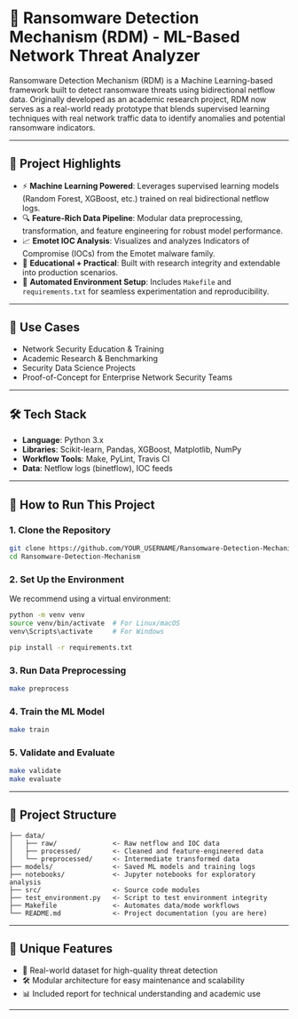 # 🔐 Ransomware Detection Mechanism (RDM) - ML-Based Network Threat Analyzer

Ransomware Detection Mechanism (RDM) is a Machine Learning-based framework built to detect ransomware threats using bidirectional netflow data. Originally developed as an academic research project, RDM now serves as a real-world ready prototype that blends supervised learning techniques with real network traffic data to identify anomalies and potential ransomware indicators.

---

## 🚀 Project Highlights

- ⚡ **Machine Learning Powered**: Leverages supervised learning models (Random Forest, XGBoost, etc.) trained on real bidirectional netflow logs.
- 🔍 **Feature-Rich Data Pipeline**: Modular data preprocessing, transformation, and feature engineering for robust model performance.
- 📈 **Emotet IOC Analysis**: Visualizes and analyzes Indicators of Compromise (IOCs) from the Emotet malware family.
- 🧠 **Educational + Practical**: Built with research integrity and extendable into production scenarios.
- 🧪 **Automated Environment Setup**: Includes `Makefile` and `requirements.txt` for seamless experimentation and reproducibility.

---

## 🧠 Use Cases

- Network Security Education & Training
- Academic Research & Benchmarking
- Security Data Science Projects
- Proof-of-Concept for Enterprise Network Security Teams

---

## 🛠️ Tech Stack

- **Language**: Python 3.x
- **Libraries**: Scikit-learn, Pandas, XGBoost, Matplotlib, NumPy
- **Workflow Tools**: Make, PyLint, Travis CI
- **Data**: Netflow logs (binetflow), IOC feeds

---

## 🧪 How to Run This Project

### 1. Clone the Repository

```bash
git clone https://github.com/YOUR_USERNAME/Ransomware-Detection-Mechanism.git
cd Ransomware-Detection-Mechanism
```

### 2. Set Up the Environment

We recommend using a virtual environment:

```bash
python -m venv venv
source venv/bin/activate  # For Linux/macOS
venv\Scripts\activate     # For Windows

pip install -r requirements.txt
```

### 3. Run Data Preprocessing

```bash
make preprocess
```

### 4. Train the ML Model

```bash
make train
```

### 5. Validate and Evaluate

```bash
make validate
make evaluate
```

---

## 📁 Project Structure

```
├── data/
│   ├── raw/              <- Raw netflow and IOC data
│   ├── processed/        <- Cleaned and feature-engineered data
│   └── preprocessed/     <- Intermediate transformed data
├── models/               <- Saved ML models and training logs
├── notebooks/            <- Jupyter notebooks for exploratory analysis
├── src/                  <- Source code modules
├── test_environment.py   <- Script to test environment integrity
├── Makefile              <- Automates data/mode workflows
└── README.md             <- Project documentation (you are here)
```

---

## 🧩 Unique Features

* 🎯 Real-world dataset for high-quality threat detection
* 🛠️ Modular architecture for easy maintenance and scalability
* 📊 Included report for technical understanding and academic use

---

